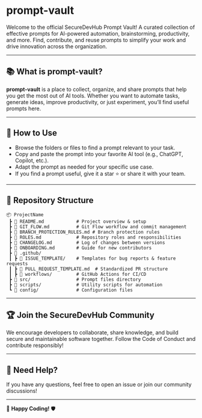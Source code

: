 # prompt-vault

Welcome to the official SecureDevHub Prompt Vault! A curated collection of effective prompts for AI-powered automation, brainstorming, productivity, and more. Find, contribute, and reuse prompts to simplify your work and drive innovation across the organization.

---

## 📚 What is prompt-vault?
**prompt-vault** is a place to collect, organize, and share prompts that help you get the most out of AI tools. Whether you want to automate tasks, generate ideas, improve productivity, or just experiment, you’ll find useful prompts here.

---

## 🚀 How to Use
- Browse the folders or files to find a prompt relevant to your task.
- Copy and paste the prompt into your favorite AI tool (e.g., ChatGPT, Copilot, etc.).
- Adapt the prompt as needed for your specific use case.
- If you find a prompt useful, give it a star ⭐ or share it with your team.

---

## 📂 Repository Structure

```
📦 ProjectName
 ┣ 📜 README.md            # Project overview & setup
 ┣ 📜 GIT_FLOW.md          # Git Flow workflow and commit management
 ┣ 📜 BRANCH_PROTECTION_RULES.md # Branch protection rules
 ┣ 📜 ROLES.md             # Repository roles and responsibilities
 ┣ 📜 CHANGELOG.md         # Log of changes between versions
 ┣ 📜 ONBOARDING.md        # Guide for new contributors
 ┣ 📂 .github/
 ┃ ┣ 📂 ISSUE_TEMPLATE/    # Templates for bug reports & feature requests
 ┃ ┣ 📜 PULL_REQUEST_TEMPLATE.md  # Standardized PR structure
 ┃ ┣ 📜 workflows/         # GitHub Actions for CI/CD
 ┣ 📂 src/                 # Prompt files directory
 ┣ 📂 scripts/             # Utility scripts for automation
 ┗ 📂 config/              # Configuration files
```

---

## 🏆 Join the SecureDevHub Community

We encourage developers to collaborate, share knowledge, and build secure and maintainable software together. Follow the Code of Conduct and contribute responsibly!

---

## 📢 Need Help?

If you have any questions, feel free to open an issue or join our community discussions!

---

🚀 **Happy Coding!** 🛡